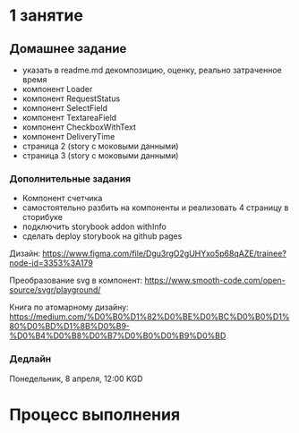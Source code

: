 # 1 занятие

## Домашнее задание

- указать в readme.md декомпозицию, оценку, реально затраченное время
- компонент Loader
- компонент RequestStatus
- компонент SelectField
- компонент TextareaField
- компонент CheckboxWithText
- компонент DeliveryTime
- страница 2 (story с моковыми данными)
- страница 3 (story с моковыми данными)

### Дополнительные задания

- Компонент счетчика
- самостоятельно разбить на компоненты и реализовать 4 страницу в сторибуке
- подключить storybook addon withInfo
- сделать deploy storybook на github pages

Дизайн:
https://www.figma.com/file/Dgu3rgO2gUHYxo5p68qAZE/trainee?node-id=3353%3A179

Преобразование svg в компонент:
https://www.smooth-code.com/open-source/svgr/playground/

Книга по атомарному дизайну:
https://medium.com/%D0%B0%D1%82%D0%BE%D0%BC%D0%B0%D1%80%D0%BD%D1%8B%D0%B9-%D0%B4%D0%B8%D0%B7%D0%B0%D0%B9%D0%BD

### Дедлайн

Понедельник, 8 апреля, 12:00 KGD

# Процесс выполнения
